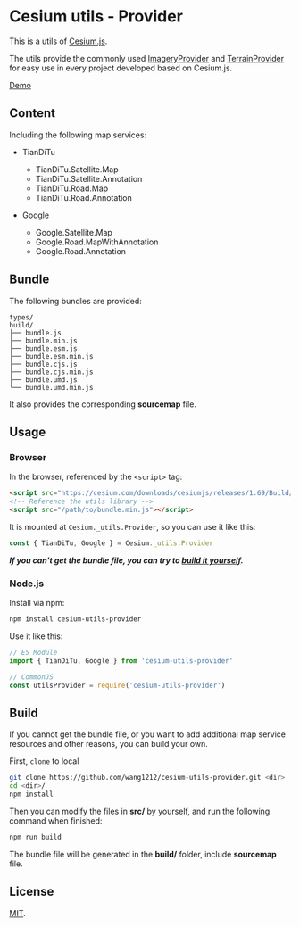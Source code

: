 # Cesium utils - Provider

This is a utils of [Cesium.js](https://cesium.com/cesiumjs/).

The utils provide the commonly used [ImageryProvider](https://cesium.com/docs/cesiumjs-ref-doc/ImageryProvider.html) and [TerrainProvider](https://cesium.com/docs/cesiumjs-ref-doc/TerrainProvider.html) for easy use in every project developed based on Cesium.js.

[Demo](./test/index.html)

## Content

Including the following map services:

-   TianDiTu

    -   TianDiTu.Satellite.Map
    -   TianDiTu.Satellite.Annotation
    -   TianDiTu.Road.Map
    -   TianDiTu.Road.Annotation

-   Google

    -   Google.Satellite.Map
    -   Google.Road.MapWithAnnotation
    -   Google.Road.Annotation

## Bundle

The following bundles are provided:

    types/
    build/
    ├── bundle.js
    ├── bundle.min.js
    ├── bundle.esm.js
    ├── bundle.esm.min.js
    ├── bundle.cjs.js
    ├── bundle.cjs.min.js
    ├── bundle.umd.js
    └── bundle.umd.min.js

It also provides the corresponding **sourcemap** file.

## Usage

### Browser

In the browser, referenced by the `<script>` tag:

```html
<script src="https://cesium.com/downloads/cesiumjs/releases/1.69/Build/Cesium/Cesium.js"></script>
<!-- Reference the utils library -->
<script src="/path/to/bundle.min.js"></script>
```

It is mounted at `Cesium._utils.Provider`, so you can use it like this:

```js
const { TianDiTu, Google } = Cesium._utils.Provider
```

**_If you can't get the bundle file, you can try to [build it yourself](#build)._**

### Node.js

Install via npm:

```bash
npm install cesium-utils-provider
```

Use it like this:

```js
// ES Module
import { TianDiTu, Google } from 'cesium-utils-provider'

// CommonJS
const utilsProvider = require('cesium-utils-provider')
```

## Build

If you cannot get the bundle file, or you want to add additional map service resources and other reasons, you can build your own.

First, `clone` to local

```bash
git clone https://github.com/wang1212/cesium-utils-provider.git <dir>
cd <dir>/
npm install
```

Then you can modify the files in **src/** by yourself, and run the following command when finished:

```bash
npm run build
```

The bundle file will be generated in the **build/** folder, include **sourcemap** file.

## License

[MIT](./LICENSE).
